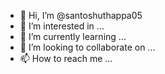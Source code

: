 - 👋 Hi, I’m @santoshuthappa05
- 👀 I’m interested in ...
- 🌱 I’m currently learning ...
- 💞️ I’m looking to collaborate on ...
- 📫 How to reach me ...

<!---
santoshuthappa05/santoshuthappa05 is a ✨ special ✨ repository because its `README.md` (this file) appears on your GitHub profile.
You can click the Preview link to take a look at your changes.


